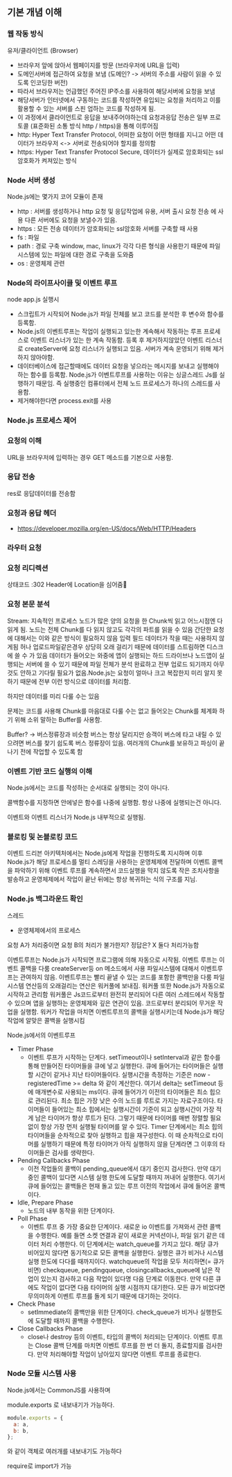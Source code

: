 ## 기본 개념 이해

### 웹 작동 방식

유저/클라이언트 (Browser)

- 브라우저 앞에 앉아서 웹페이지를 방문 (브라우저에 URL을 입력)
- 도메인서버에 접근하여 요청을 보냄 (도메인? -> 서버의 주소를 사람이 읽을 수 있도록 인코딩한 버전)
- 따라서 브라우저는 언급했던 주어진 IP주소를 사용하여 해당서버에 요청을 보냄
- 해당서버가 인터넷에서 구동하는 코드를 작성하면 유입되는 요청을 처리하고 이를 활용할 수 있는 서버를 스핀 업하는 코드를 작성하게 됨.
- 이 과정에서 클라이언트로 응답을 보내주어야하는데 요청과응답 전송은 일부 프로토콜 (표준화된 소통 방식 http / https)을 통해 이루어짐
- http: Hyper Text Transfer Protocol, 어떠한 요청이 어떤 형태를 지니고 어떤 데이터가 브라우저 <-> 서버로 전송되어야 할지를 정의함
- https: Hyper Text Transfer Protocol Secure, 데이터가 실제로 암호화되는 ssl암호화가 켜져있는 방식

### Node 서버 생성

Node.js에는 몇가지 코어 모듈이 존재

- http : 서버를 생성하거나 http 요청 및 응답작업에 유용, 서버 출시 요청 전송 에 사용 다른 서버에도 요청을 보낼수가 있음.
- https : 모든 전송 데이터가 암호화되는 ssl암호화 서버를 구축할 때 사용
- fs : 파일
- path : 경로 구축 window, mac, linux가 각각 다른 형식을 사용한기 때문에 파일시스템에 있는 파일에 대한 경로 구축을 도와줌
- os : 운영체제 관련

### Node의 라이프사이클 및 이벤트 루프

node app.js 실행시

- 스크립트가 시작되어 Node.js가 파일 전체를 보고 코드를 분석한 후 변수와 함수를 등록함.
- Node.js의 이벤트루프는 작업이 실행되고 있는한 계속해서 작동하는 루프 프로세스로 이벤트 리스너가 있는 한 계속 작동함. 등록 후 제거하지않았던
  이벤트 리스너로 createServer에 요청 리스너가 실행되고 있음. 서버가 계속 운영되기 위해 제거하지 않아야함.
- 데이터베이스에 접근할때에도 데이터 요청을 넣으라는 메시지를 보내고 실행해야 하는 함수를 등록함. Node.js가 이벤트루프를 사용하는 이유는 싱글스레드
  Js를 실행하기 때문임. 즉 실행중인 컴퓨터에서 전체 노드 프로세스가 하나의 스레드를 사용함.
- 제거해야한다면 process.exit를 사용

### Node.js 프로세스 제어

### 요청의 이해

URL을 브라우저에 입력하는 경우 GET 메소드를 기본으로 사용함.

### 응답 전송

res로 응답데이터를 전송함

### 요청과 응답 헤더

- https://developer.mozilla.org/en-US/docs/Web/HTTP/Headers

### 라우터 요청

### 요청 리디렉션

상태코드 :302
Header에 Location을 심어줌

### 요청 본문 분석

Stream: 지속적인 프로세스 노드가 많은 양의 요청을 한 Chunk씩 읽고 어느시점엔 다 읽게 됨. 노드는 전체 Chunk를 다 읽지 않고도 각각의 파트를 읽을 수
있음 간단한 요청에 대해서는 이와 같은 방식이 필요하지 않음 입력 필드 데이터가 작을 때는 사용하지 않게됨 허나 업로드파일같은경우 상당히 오래 걸리기 때문에
데이터를 스트림하면 디스크에 쓸 수 가 있음 데이터가 들어오는 와중에 앱이 실행되는 하드 드라이브나 노드앱이 실행되는 서버에 쓸 수 있기 때문에 파일 전체가 분석 완료하고 전부 업로드 되기까지 아무것도 안하고 기다릴 필요가 없음.Node.js는 요청이 얼마나 크고 복잡한지 미리 알지 못하기 때문에 전부 이런 방식으로 데이터를 처리함.

하지만 데이터를 미리 다룰 수는 있음

문제는 코드를 사용해 Chunk를 마음대로 다룰 수는 없고 들어오는 Chunk를 체계화 하기 위해 소위 말하는 Buffer를 사용함.

Buffer? -> 버스정류장과 비슷함 버스는 항상 달리지만 승객이 버스에 타고 내릴 수 있으려면 버스를 찾기 쉽도록 버스 정류장이 있음.
여러개의 Chunk를 보유하고 파싱이 끝나기 전에 작업할 수 있도록 함

### 이벤트 기반 코드 실행의 이해

Node.js에서는 코드를 작성하는 순서대로 실행되는 것이 아니다.

콜백함수를 지정하면 안에넣은 함수를 나중에 실행함. 항상 나중에 실행되는건 아니다.

이벤트와 이벤트 리스너가 Node.js 내부적으로 실행됨.

### 블로킹 및 논블로킹 코드

이벤트 드리븐 아키텍처에서는 Node.js에게 작업을 진행하도록 지시하며 이후 Node.js가 해당 프로세스를 멀티 스레딩을 사용하는 운영체제에 전달하며 이벤트 콜백을 파악하기 위해 이벤트 루프를 계속하면서 코드실행을 막지 않도록 작은 조치사항을 발송하고 운영체제에서 작업이 끝난 뒤에는 항상 복귀하는 식의 구조를 지님.

### Node.js 백그라운드 확인

스레드

- 운영체제에서의 프로세스

요청 A가 처리중이면 요청 B의 처리가 불가한지?
정답은? X 둘다 처리가능함

이벤트루프는 Node.js가 시작되면 프로그램에 의해 자동으로 시작됨. 이벤트 루프는 이벤트 콜백을 다룸 createServer등 on 메소드에서 사용
파일시스템에 대해서 이벤트루프는 관여하지 않음.
이벤트루프는 빨리 끝낼 수 있는 코드를 포함한 콜백만을 다룸
파일시스템 연산등의 오래걸리는 연산은 워커풀에 보내짐. 워커풀 또한 Node.js가 자동으로 시작하고 관리함
워커풀은 Js코드로부터 완전히 분리되어 다른 여러 스레드에서 작동할 수 있으며 앱을 실행하는 운영체제와 깊은 연관이 있음.
코드로부터 분리되어 무거운 작업을 실행함.
워커가 작업을 마치면 이벤트루프의 콜백을 실행시키는데 Node.js가 해당작업에 알맞은 콜백을 실행시킴

Node.js에서의 이벤트루프

- Timer Phase
  - 이벤트 루프가 시작하는 단계다. setTimeout이나 setInterval과 같은 함수를 통해 만들어진 타이머들을 큐에 넣고 실행한다.
    큐에 들어가는 타이머들은 실행할 시간이 같거나 지난 타이머들이다. 실행시간을 측정하는 기준은 now - registeredTime >= delta 와 같이 계산한다. 여기서 delta는 setTimeout 등에 매개변수로 사용되는 ms이다.
    큐에 들어가기 이전의 타이머들은 최소 힙으로 관리된다. 최소 힙은 가장 낮은 수의 노드를 루트로 가지는 자료구조이다. 타이머들이 들어있는 최소 힙에서는 실행시간이 기준이 되고 실행시간이 가장 적게 남은 타이머가 항상 루트가 된다. 그렇기 때문에 타이머를 매번 정렬할 필요 없이 항상 가장 먼저 실행될 타이머를 알 수 있다.
    Timer 단계에서는 최소 힙의 타이머들을 순차적으로 찾아 실행하고 힙을 재구성한다. 이 때 순차적으로 타이머를 실행하기 때문에 특정 타이머가 아직 실행하지 않을 단계라면 그 이후의 타이머들은 검사를 생략한다.
- Pending Callbacks Phase
  - 이전 작업들의 콜백이 pending_queue에서 대기 중인지 검사한다. 만약 대기 중인 콜백이 있다면 시스템 실행 한도에 도달할 때까지 꺼내어 실행한다.
    여기서 큐에 들어있는 콜백들은 현재 돌고 있는 루프 이전의 작업에서 큐에 들어온 콜백이다.
- Idle, Prepare Phase
  - 노드의 내부 동작을 위한 단계이다.
- Poll Phase
  - 이벤트 루프 중 가장 중요한 단계이다. 새로운 io 이벤트를 가져와서 관련 콜백을 수행한다. 예를 들면 소켓 연결과 같이 새로운 커넥션이나,
    파일 읽기 같은 데이터 처리 수행한다.
    이 단계에서는 watch_queue를 가지고 있다. 해당 큐가 비어있지 않다면 동기적으로 모든 콜백을 실행한다.
    실행은 큐가 비거나 시스템 실행 한도에 다다를 때까지이다.
    watchqueue의 작업을 모두 처리하면(= 큐가 비면) checkqueue, pendingqueue, closingcallbacks_queue에 남은 작업이 있는지 검사하고 다음 작업이 있다명 다음 단계로 이동한다.
    만약 다른 큐에도 작업이 없다면 다음 타이머의 실행 시점까지 대기한다. 모든 큐가 비었다면 무의미하게 이벤트 루프를 돌게 되기 때문에 대기하는 것이다.
- Check Phase
  - setImmediate의 콜백만을 위한 단계이다.
    check_queue가 비거나 실행한도에 도달할 때까지 콜백을 수행한다.
- Close Callbacks Phase
  - close나 destroy 등의 이벤트, 타입의 콜백이 처리되는 단계이다. 이벤트 루프는 Close 콜백 단계를 마치면 이벤트 루프를 한 번 더 돌지,
    종료할지를 검사한다. 만약 처리해야할 작업이 남아있지 않다면 이벤트 루프를 종료한다.

### Node 모듈 시스템 사용

Node.js에서는 CommonJS를 사용하며

module.exports 로 내보내기가 가능하다.

```js
module.exports = {
  a: a,
  b: b,
};
```

와 같이 객체로 여러개를 내보내기도 가능하다

require로 import가 가능
